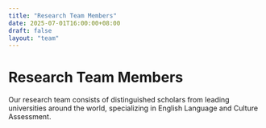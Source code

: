 ```yaml
---
title: "Research Team Members"
date: 2025-07-01T16:00:00+08:00
draft: false
layout: "team"
---
```


# Research Team Members

Our research team consists of distinguished scholars from leading universities around the world, specializing in English Language and Culture Assessment.